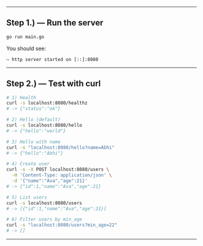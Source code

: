 
---

## Step 1.) — Run the server

```bash
go run main.go
```

You should see:

```
⇨ http server started on [::]:8080
```

---

## Step 2.) — Test with curl

```bash
# 1) Health
curl -s localhost:8080/healthz
# -> {"status":"ok"}

# 2) Hello (default)
curl -s localhost:8080/hello
# -> {"hello":"world"}

# 3) Hello with name
curl -s "localhost:8080/hello?name=Abhi"
# -> {"hello":"Abhi"}

# 4) Create user
curl -s -X POST localhost:8080/users \
  -H 'Content-Type: application/json' \
  -d '{"name":"Ava","age":21}'
# -> {"id":1,"name":"Ava","age":21}

# 5) List users
curl -s localhost:8080/users
# -> [{"id":1,"name":"Ava","age":21}]

# 6) Filter users by min_age
curl -s "localhost:8080/users?min_age=22"
# -> []
```

---

